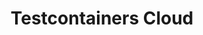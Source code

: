 ---
title: Testcontainers Cloud
submenu: cloud
sections:
  - partial: cloud-banner
    title: |
      **Test Without Limits.**\
      Ship With Confidence.
    description: Testcontainers Cloud makes it easy for developers to run reliable integration tests, with real dependencies defined in code, from their laptops to their team’s CI.
    buttons:
      - label: Start Testing
        url: https://app.testcontainers.cloud/signup
      - label: Get A Demo
        url: https://atomicjar.typeform.com/to/MtTeGHIi
        style: outline
    buttonCallout: Get started in 5 minutes!
    video:
      id: zy6ulq0k2ns
      image: images/tcc-video-billboard.png
  - partial: logo-wall
    display: flex
    small_title: "Powering tests at"
    logos:
      - /images/company-logos/vmware.svg
      - /images/company-logos/fundrise.svg
      - /images/company-logos/camunda.svg
      - /images/company-logos/synthesized.svg
      - /images/company-logos/scholastic.svg
  - partial: step-cards
    title: Run Tests, Not Containers
    description: Enhance team efficiency by getting rid of flaky tests and ensuring consistency from dev to CI
    cards:
      - title: Testcontainers Cloud for Desktop
        url: /cloud/desktop/
        description: Test everything on your laptop without worrying about resources. No local docker daemon needed!
        icon: /images/tcc-desktop.svg
        steps: 
          - Sign up for free
          - Download the Testcontainers Desktop app
          - Run the app and sign in
          - Start your tests as usual; your laptop stays cold and snappy
      - title: Testcontainers Cloud for CI
        url: /cloud/ci/
        description: Run your ever-growing test suite without scaling your CI, and speed it up by running tests in parallel. No system privileges required!
        icon: /images/tcc-ci.svg
        steps: 
          - Sign up for free
          - Create a Service Account token
          - Add the agent to your CI workflow
          - Start tests in your CI as usual; your tests are running in the cloud!
  - partial: quotes
    quotes:
      - quote: Adopting Testcontainers Cloud was simple. It just worked out of the box and gave our entire dev team access to a scalable backend to run their tests, with zero configuration or additional steps.
        name: Nicolai Baldin
        role: CEO & Founder at Synthesized
        image: /images/quotes/nicolai-baldin.jpg
      - quote: Testcontainers Cloud fits greatly into Netflix's continuous efforts to make developer feedback loop faster by allowing developers to run their tests locally and more frequently regardless of their development environment
        name: Roberto Pérez Alcolea
        role: Productivity Engineering at Netflix
        image: /images/quotes/roberto-perez-alcolea.jpg
  - partial: experience-columns
    title: Full Testcontainers Experience
    description: Testcontainers is an open source framework for providing throwaway, lightweight instances of databases, message brokers, web browsers, or just about anything that can run in a Docker container. Testcontainers Cloud lets you have the same great experience wherever you are running your tests.
    columns:
      - icon: testcontainers
        title: Unit Tests With Real Dependencies
      - icon: languages
        title: Supports Popular Languages
      - icon: modules
        title: Test Anything You Can Containerize
    buttons:
      - label: Learn More About Testcontainers
        url: /
        style: outline
  - partial: alternating-image
    title: Get Started In Minutes!
    description: |
      - Works with your existing tests without any code changes
      - Install the non-privileged agent and you are good to go
      - Plays nice with both public and private registries
    image: /images/testcontainers-cloud-diagram.png
    buttons:
      - label: Start Testing
        url: https://app.testcontainers.cloud/signup
  - partial: special-article-links
    small_title: Articles From Around The Web
    articles:
      - name: |
          DPE 2023: How Improving the Testing Experience Goes Beyond Quality: A Developer Productivity Point of View
        favicon: /images/link-favicons/youtube.png
        link: https://www.youtube.com/watch?v=EwFicsmbl_A
        thumbnail: /images/gradle-dpe-2023.jpg
        domain: youtube.com
        description: |
          If you’re interested in faster tests, flaky test detection/remediation, remote test execution, and predictive test selection, this talk is for you. Pro Tip: How they rolled out Develocity’s Predictive Test Selection AI/ML technology to save 107 days of test execution time in the first month is quite interesting.
  - partial: signup-form
    title: Start Testing
    description: |
      Get access to your on-demand cloud environments to supercharge your Testcontainers based tests! Remove their resource consumption from your local machine or CI workers. Simplify your setup to have more reliable integration tests.
    placeholder: Enter your email
    label: Start Testing
---